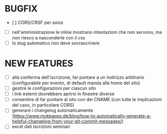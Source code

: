 # BUGFIX

- [ ] CORS/CRSF per axios
- [ ] nell'amministrazione le inline mostrano intestazioni che non servono, ma non riesco a nasconderle con il css
- [ ] lo slug automatico non deve sovrascrivere

# NEW FEATURES

- [ ] alla conferma dell'iscrizione, far puntare a un indirizzo arbitrario (configurabile per evento, di default manda alla home del sito)
- [ ] gestire le configurazioni per ciascun sito
- [ ] i link esterni dovrebbero aprirsi in finestre diverse
- [ ] consentire di far puntare al sito con dei CNAME (con tutte le implicazioni del caso, in particolare CORS)
- [ ] generare i changelog automaticamente (https://www.mokkapps.de/blog/how-to-automatically-generate-a-helpful-changelog-from-your-git-commit-messages/)
- [ ] excel dati iscrizioni seminari
